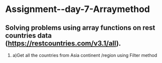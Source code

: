 # Assignment--day-7-Arraymethod 
## Solving problems using array functions on rest countries data (https://restcountries.com/v3.1/all).
1. a)Get all the countries from Asia continent /region using Filter method


